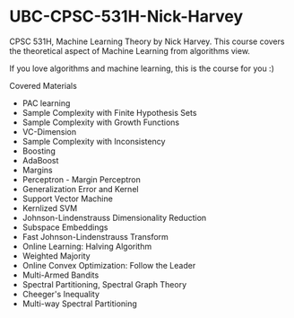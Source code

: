 UBC-CPSC-531H-Nick-Harvey
=========================

CPSC 531H, Machine Learning Theory by Nick Harvey. This course covers the theoretical aspect of Machine Learning from algorithms view.

If you love algorithms and machine learning, this is the course for you :)

Covered Materials

- PAC learning
- Sample Complexity with Finite Hypothesis Sets
- Sample Complexity with Growth Functions
- VC-Dimension
- Sample Complexity with Inconsistency
- Boosting
- AdaBoost
- Margins
- Perceptron - Margin Perceptron
- Generalization Error and Kernel
- Support Vector Machine
- Kernlized SVM
- Johnson-Lindenstrauss Dimensionality Reduction
- Subspace Embeddings
- Fast Johnson-Lindenstrauss Transform
- Online Learning: Halving Algorithm
- Weighted Majority
- Online Convex Optimization: Follow the Leader
- Multi-Armed Bandits
- Spectral Partitioning, Spectral Graph Theory
- Cheeger's Inequality
- Multi-way Spectral Partitioning

